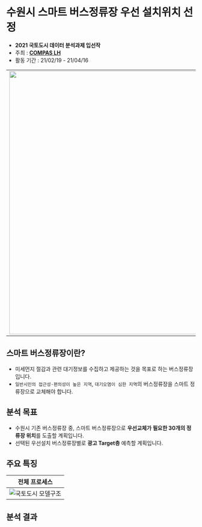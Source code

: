 # 수원시 스마트 버스정류장 우선 설치위치 선정  

* **2021 국토도시 데이터 분석과제 입선작**  
* 주최 : **[COMPAS LH](https://compas.lh.or.kr/)**
* 활동 기간 : 21/02/19 - 21/04/16  

<table>
  <tr>
    <td align="left"><img src="https://user-images.githubusercontent.com/54944069/114996339-b2376a00-9ed9-11eb-8026-fb8224884324.PNG" width="700px" alt=""/></a></td>
  </tr>
</table>

## 스마트 버스정류장이란? ##
* 미세먼지 절감과 관련 대기정보를 수집하고 제공하는 것을 목표로 하는 버스정류장입니다.
* `일반시민의 접근성·편의성이 높은 지역`, `대기오염이 심한 지역`의 버스정류장을 스마트 정류장으로 교체해야 합니다.

## 분석 목표 ##
* 수원시 기존 버스정류장 중, 스마트 버스정류장으로 **우선교체가 필요한 30개의 정류장 위치**를 도출할 계획입니다.
* 선택된 우선설치 버스정류장별로 **광고 Target층** 예측할 계획입니다.

## 주요 특징 ## 


|전체 프로세스
| :-: |
| ![국토도시 모델구조](https://user-images.githubusercontent.com/54944069/115835445-3b5a1e00-a451-11eb-98b2-f3d789742466.PNG) |


## 분석 결과 ##

